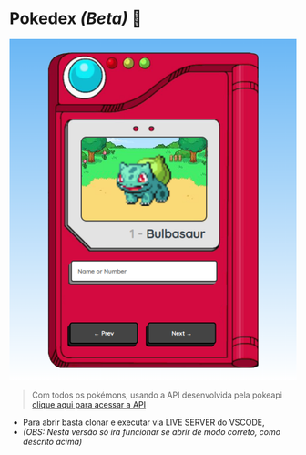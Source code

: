 # Pokedex *(Beta)* 📱
![preview](/images/127.0.0.1_5501_.png)

> Com todos os pokémons, usando a API desenvolvida pela pokeapi [clique aqui para acessar a API](https://pokeapi.co/)

- Para abrir basta clonar e executar via LIVE SERVER do VSCODE, 
- *(OBS: Nesta versão só ira funcionar se abrir de modo correto, como descrito acima)*
